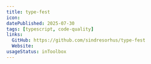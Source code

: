 ```yaml
---
title: type-fest
icon:
datePublished: 2025-07-30
tags: [typescript, code-quality]
links:
  GitHub: https://github.com/sindresorhus/type-fest
  Website:
usageStatus: inToolbox
---
```

